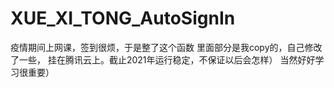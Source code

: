 # XUE_XI_TONG_AutoSignIn
疫情期间上网课，签到很烦，于是整了这个函数
里面部分是我copy的，自己修改了一些，
挂在腾讯云上。截止2021年运行稳定，不保证以后会怎样）
当然好好学习很重要）
